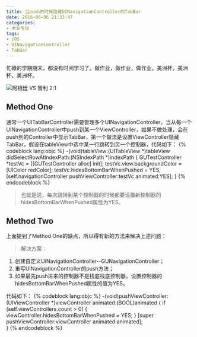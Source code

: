 ```yaml
---
title: 当push的时候隐藏UINavigationController的TabBar
date: 2016-06-06 21:33:47
categories:
- 术业专攻
tags:
- iOS
- UINavigationController
- TabBar
---
```

忙碌的学期期末，都没有时间学习了。做作业，做作业，做作业。美洲杯，美洲杯，美洲杯。

<!-- more -->
![阿根廷 VS 智利 2:1](http://ww3.sinaimg.cn/large/0060lm7Tgw1f4mj0jkh13j31ay0g8ahe.jpg)

## Method One
通常一个UITabBarController需要管理多个UINavigationController，当从每一个UINavigationController中push到某一个ViewController，如果不做处理，会在push到的Controller中显示TabBar，第一个做法是设置ViewController隐藏TabBar，假设在tableView中选中某一行跳转到另一个控制器，代码如下：
{% codeblock lang:objc %}
-(void)tableView:(UITableView *)tableView didSelectRowAtIndexPath:(NSIndexPath *)indexPath
{
    GUTestController *testVc = [[GUTestController alloc] init];
    testVc.view.backgroundColor = [UIColor redColor];
    testVc.hidesBottomBarWhenPushed = YES;
    [self.navigationController pushViewController:testVc animated:YES];
}
{% endcodeblock %}

>也就是说，每次跳转到某个控制器的时候都要设置新控制器的hidesBottomBarWhenPushed属性为YES。

## Method Two
上面提到了Method One的缺点，所以得有新的方法来解决上述问题：
>解决方案：
1. 创建自定义UINavigationController--GUNavigationController；
2. 重写UINavigationController的push方法；
3. 如果最先push进来的控制器不是栈底栈底控制器，设置控制器的hidesBottomBarWhenPushed属性的值为YES。

代码如下：
{% codeblock lang:objc %}
-(void)pushViewController:(UIViewController *)viewController animated:(BOOL)animated
{
    if (self.viewControllers.count > 0) {
        viewController.hidesBottomBarWhenPushed = YES;
    }
    [super pushViewController:viewController animated:animated];  
}
{% endcodeblock %}